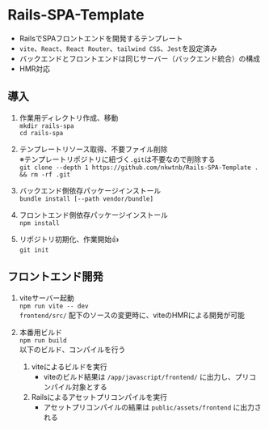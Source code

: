 # Rails-SPA-Template
- RailsでSPAフロントエンドを開発するテンプレート
- `vite`、`React`、`React Router`、`tailwind CSS`、`Jest`を設定済み
- バックエンドとフロントエンドは同じサーバー（バックエンド統合）の構成
- HMR対応

## 導入
1. 作業用ディレクトリ作成、移動  
`mkdir rails-spa`  
`cd rails-spa`

1. テンプレートリソース取得、不要ファイル削除  
※テンプレートリポジトリに紐づく`.git`は不要なので削除する  
`git clone --depth 1 https://github.com/nkwtnb/Rails-SPA-Template . && rm -rf .git`

1. バックエンド側依存パッケージインストール  
`bundle install [--path vendor/bundle]`

1. フロントエンド側依存パッケージインストール  
`npm install`

1. リポジトリ初期化、作業開始👍  
`git init`

## フロントエンド開発
1. viteサーバー起動  
`npm run vite -- dev`  
`frontend/src/` 配下のソースの変更時に、viteのHMRによる開発が可能

1. 本番用ビルド  
`npm run build`  
以下のビルド、コンパイルを行う
   1. viteによるビルドを実行
      - viteのビルド結果は `/app/javascript/frontend/` に出力し、プリコンパイル対象とする
   1. Railsによるアセットプリコンパイルを実行
      - アセットプリコンパイルの結果は `public/assets/frontend` に出力される
